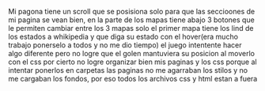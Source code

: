 Mi pagona tiene un scroll que se posisiona solo para que las seccioones de mi pagina se vean bien, 
en la parte de los mapas  tiene abajo 3 botones que le permiten cambiar entre los 3 mapas solo el primer mapa tiene los lind de los estados a whikipedia y que diga su estado con el hover(era mucho trabajo ponerselo a todos y no me dio tiempo)
el juego intentente hacer algo diferente pero no logre que el golen mantuviera su posicion al moverlo con el css
por cierto no logre organizar bien mis paginas y los css porque al intentar ponerlos en carpetas las paginas no me agarraban los stilos y no me cargaban los fondos, por eso todos los archivos css y html estan a fuera 
